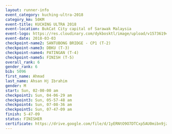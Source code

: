 ```yaml
--- 
layout: runner-info 
event_category: kuching-ultra-2018 
category_km: 50KM 
event-title: KUCHING ULTRA 2018 
event-location: BukCat City capital of Sarawak Malaysia 
event-logo: https://res.cloudinary.com/dykbosktl/image/upload/v1573619473/Logo/kuching-ultra-2018-logo_tlpvm5.png 
event-date: 2018-03-03 
checkpoint-name2: SANTUBONG BRIDGE - CP1 (T-2) 
checkpoint-name3: DBKU (T-3) 
checkpoint-name4: PATINGAN (T-4) 
checkpoint-name5: FINISH (T-5) 
overall_rank: 6
gender_rank: 6
bib: 5096
first_name: Ahmad
last_name: Ahsan Hj Ibrahim
gender: M
start: Sun, 02-00-00 am
checkpoint2: Sun, 04-06-29 am
checkpoint3: Sun, 05-57-48 am
checkpoint4: Sun, 07-08-36 am
checkpoint5: Sun, 07-47-09 am
finish: 5-47-09
status: FINISHER
certificate: https://drive.google.com/file/d/1yERNtO9O7DTCxp5AU0mibn9jzsM9vdM2/view?usp=sharing
--- 
```

